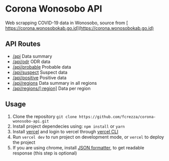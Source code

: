 # Corona Wonosobo API

Web scrapping COVID-19 data in Wonosobo, source from [ https://corona.wonosobokab.go.id](https://corona.wonosobokab.go.id)

## API Routes

- [/api](https://coronawonosobo-api.fcrezza.com/api) Data summary
- [/api/odr](https://coronawonosobo-api.fcrezza.com/api/odr) ODR data
- [/api/probable](https://coronawonosobo-api.fcrezza.com/api/probable) Probable data
- [/api/suspect](https://coronawonosobo-api.fcrezza.com/api/suspect) Suspect data
- [/api/positive](https://coronawonosobo-api.fcrezza.com/api/positive) Positive data
- [/api/regions](https://coronawonosobo-api.fcrezza.com/api/regions) Data summary in all regions
- [/api/regions/[:region]](https://coronawonosobo-api.fcrezza.com/api/regions/garung) Data per region

## Usage

1.  Clone the repository
    `git clone https://github.com/fcrezza/corona-wonosobo-api.git`
2.  Install project dependecies using:
    `npm install` or `yarn`
3.  Install [vercel](https://vercel.com/download) and login to vercel through [vercel CLI](https://vercel.com/docs/cli#commands/login)
4.  Run `vercel dev` to run project on development mode, or `vercel` to deploy the project
5.  If you are using chrome, install [JSON formatter](https://chrome.google.com/webstore/detail/bcjindcccaagfpapjjmafapmmgkkhgoa), to get readable response (this step is optional)
